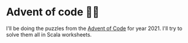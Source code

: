 # Advent of code 🎄🎅

I'll be doing the puzzles from the [Advent of Code](https://adventofcode.com/) for year 2021.
I'll try to solve them all in Scala worksheets.
